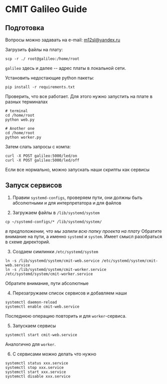 # CMIT Galileo Guide
## Подготовка

Вопросы можно задавать на e-mail: m12sl@yandex.ru



Загрузить файлы на плату:
```
scp -r ./ root@galileo:/home/root
```
`galileo` здесь и далее -- адрес платы в локальной сети.

Установить недостающие python пакеты:
```
pip install -r requirements.txt
```

Проверить, что все работает. Для этого нужно запустить на плате в разных терминалах   
```
# terminal
cd /home/root
python web.py

# Another one
cd /home/root
python worker.py
```

Затем слать запросы с компа:

```
curl -X POST galileo:5000/led/on
curl -X POST galileo:5000/led/off
```

Если все нормально, можно запускать наши скрипты как сервисы

## Запуск сервисов

1. Правим `systemd-configs`, проверяем пути, они должны быть абсолютными и для интерпретатора и для файлов

2. Загружаем файлы в `/lib/systemd/system`
  ```
  cp ~/systemd-configs/* /lib/systemd/system/
  ```
  _в предположении, что мы залили всю папку проекта на плату_
  Обратите внимание на пути, а именно `systemd` и `system`. Имеет смысл разобраться в схеме директорий.
  
3. Создаем симлинки `/etc/systemd/system`
  ```
  ln -s /lib/systemd/system/cmit-web.service /etc/systemd/system/cmit-web.service
  ln -s /lib/systemd/system/cmit-worker.service /etc/systemd/system/cmit-worker.service
  ```
  Обратите внимание, пути абсолютные
  
4. Перезагружаем список сервисов и добавляем наши
  ```
  systemctl daemon-reload
  systemctl enable cmit-web.service
  ```
  Последнюю операцию повторить и для `worker`-сервиса.
  
5. Запускаем сервисы
  ```
  systemctl start cmit-web.service
  ```
  Аналогично для `worker`.
  
6. С сервисами можно делать что нужно
  ```
  systemctl status xxx.service
  systemctl stop xxx.service
  systemctl start xxx.service
  systemctl disable xxx.service
  ```
